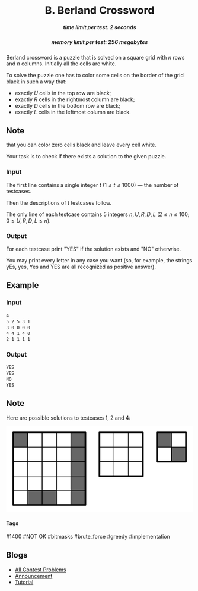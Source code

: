 <h1 style='text-align: center;'> B. Berland Crossword</h1>

<h5 style='text-align: center;'>time limit per test: 2 seconds</h5>
<h5 style='text-align: center;'>memory limit per test: 256 megabytes</h5>

Berland crossword is a puzzle that is solved on a square grid with $n$ rows and $n$ columns. Initially all the cells are white.

To solve the puzzle one has to color some cells on the border of the grid black in such a way that: 

* exactly $U$ cells in the top row are black;
* exactly $R$ cells in the rightmost column are black;
* exactly $D$ cells in the bottom row are black;
* exactly $L$ cells in the leftmost column are black.

## Note

 that you can color zero cells black and leave every cell white.

Your task is to check if there exists a solution to the given puzzle.

### Input

The first line contains a single integer $t$ ($1 \le t \le 1000$) — the number of testcases.

Then the descriptions of $t$ testcases follow.

The only line of each testcase contains $5$ integers $n, U, R, D, L$ ($2 \le n \le 100$; $0 \le U, R, D, L \le n$).

### Output

For each testcase print "YES" if the solution exists and "NO" otherwise.

You may print every letter in any case you want (so, for example, the strings yEs, yes, Yes and YES are all recognized as positive answer).

## Example

### Input


```text
4
5 2 5 3 1
3 0 0 0 0
4 4 1 4 0
2 1 1 1 1
```
### Output


```text
YES
YES
NO
YES
```
## Note

Here are possible solutions to testcases $1$, $2$ and $4$: 

 ![](images/5ed45239b0d422b7e319b2343c35d69c8785d7c8.png) 

#### Tags 

#1400 #NOT OK #bitmasks #brute_force #greedy #implementation 

## Blogs
- [All Contest Problems](../Educational_Codeforces_Round_105_(Rated_for_Div._2).md)
- [Announcement](../blogs/Announcement.md)
- [Tutorial](../blogs/Tutorial.md)

